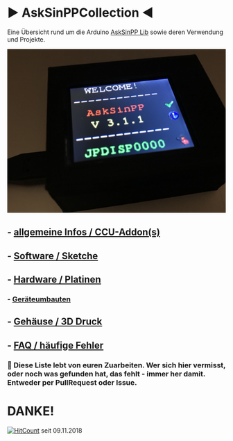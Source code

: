 # ▶️ AskSinPPCollection ◀️
Eine Übersicht rund um die Arduino [AskSinPP Lib](https://github.com/pa-pa/AskSinPP/tree/master/examples) sowie deren Verwendung und Projekte.

![topimg](Images/README_TOP.jpg)

## - [allgemeine Infos / CCU-Addon(s)](https://github.com/jp112sdl/AskSinPPCollection/blob/master/Markdown/Info.md)

## - [Software / Sketche](https://github.com/jp112sdl/AskSinPPCollection/blob/master/Markdown/Sketches.md)

## - [Hardware / Platinen](https://github.com/jp112sdl/AskSinPPCollection/blob/master/Markdown/Platinen.md)
  ### - [Geräteumbauten](https://github.com/jp112sdl/AskSinPPCollection/blob/master/Markdown/Umbau.md)
  
## - [Gehäuse / 3D Druck](https://github.com/jp112sdl/AskSinPPCollection/blob/master/Markdown/Gehaeuse.md)
  
## - [FAQ / häufige Fehler](https://github.com/jp112sdl/AskSinPPCollection/blob/master/Markdown/FAQ.md)

### 🚧 Diese Liste lebt von euren Zuarbeiten. Wer sich hier vermisst, oder noch was gefunden hat, das fehlt - immer her damit. Entweder per PullRequest oder Issue. 

# DANKE!

[![HitCount](http://hits.dwyl.com/jp112sdl/AskSinPPCollection.svg)](http://hits.dwyl.com/jp112sdl/AskSinPPCollection) seit 09.11.2018
